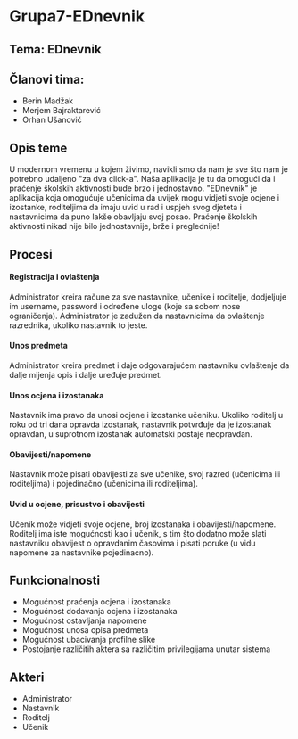 # Grupa7-EDnevnik

## Tema: EDnevnik

## Članovi tima: 
* Berin Madžak
* Merjem Bajraktarević
* Orhan Ušanović

## Opis teme

U modernom vremenu u kojem živimo, navikli smo da nam je sve što nam je potrebno udaljeno "za dva click-a". Naša aplikacija je tu da omogući da i praćenje školskih aktivnosti bude brzo i jednostavno. "EDnevnik" je aplikacija koja omogućuje učenicima da uvijek mogu vidjeti svoje ocjene i izostanke, roditeljima da imaju uvid u rad i uspjeh svog djeteta i nastavnicima da puno lakše obavljaju svoj posao. Praćenje školskih aktivnosti nikad nije bilo jednostavnije, brže i preglednije! 

## Procesi

#### Registracija i ovlaštenja
Administrator kreira račune za sve nastavnike, učenike i roditelje, dodjeljuje im username, password i određene uloge (koje sa sobom nose ograničenja). Administrator je zadužen da nastavnicima da ovlaštenje razrednika, ukoliko nastavnik to jeste.

#### Unos predmeta
Administrator kreira predmet i daje odgovarajućem nastavniku ovlaštenje da dalje mijenja opis i dalje uređuje predmet.

#### Unos ocjena i izostanaka
Nastavnik ima pravo da unosi ocjene i izostanke učeniku. Ukoliko roditelj u roku od tri dana opravda izostanak, nastavnik potvrđuje da je izostanak opravdan, u suprotnom izostanak automatski postaje neopravdan.

#### Obavijesti/napomene
Nastavnik može pisati obavijesti za sve učenike, svoj razred (učenicima ili roditeljima) i  pojedinačno (učenicima ili roditeljima).

#### Uvid u ocjene, prisustvo i obavijesti
Učenik može vidjeti svoje ocjene, broj izostanaka i obavijesti/napomene. Roditelj ima iste mogućnosti kao i učenik, s tim što dodatno može slati nastavniku obavijest o opravdanim časovima i pisati poruke (u vidu napomene za nastavnike pojedinacno).

## Funkcionalnosti

* Mogućnost praćenja ocjena i izostanaka
* Mogućnost dodavanja ocjena i izostanaka
* Mogućnost ostavljanja napomene
* Mogućnost unosa opisa predmeta
* Mogućnost ubacivanja profilne slike
* Postojanje različitih aktera sa različitim privilegijama unutar sistema

## Akteri

* Administrator
* Nastavnik
* Roditelj
* Učenik

